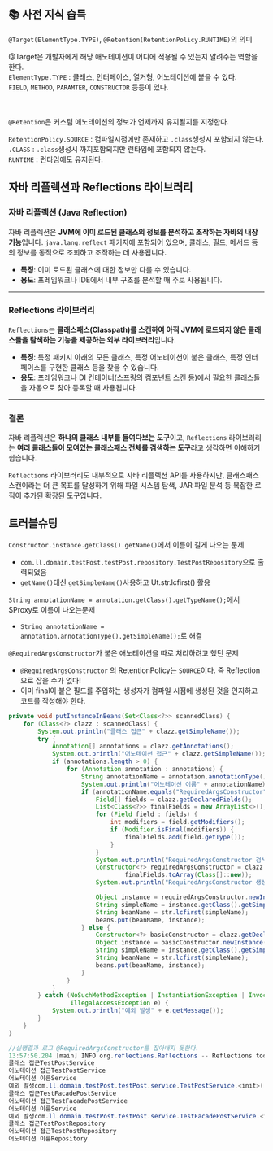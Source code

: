 ## 📚 사전 지식 습득

`@Target(ElementType.TYPE)`, `@Retention(RetentionPolicy.RUNTIME)`의 의미

@Target은 개발자에게 해당 애노테이션이 어디에 적용될 수 있는지 알려주는 역할을 한다.  
`ElementType.TYPE` :  클래스, 인터페이스, 열거형, 어노테이션에 붙을 수 있다.  
`FIELD`, `METHOD`, `PARAMTER`, `CONSTRUCTOR` 등등이 있다.

<br><br>
`@Retention`은 커스텀 애노테이션의 정보가 언제까지 유지될지를 지정한다.

`RetentionPolicy.SOURCE` : 컴파일시점에만 존재하고 `.class`생성시 포함되지 않는다.  
`.CLASS` : `.class`생성시 까지포함되지만 런타임에 포함되지 않는다.  
`RUNTIME` : 런타임에도 유지된다.


## 자바 리플렉션과 Reflections 라이브러리

### 자바 리플렉션 (Java Reflection)

자바 리플렉션은 **JVM에 이미 로드된 클래스의 정보를 분석하고 조작하는 자바의 내장 기능**입니다. `java.lang.reflect` 패키지에 포함되어 있으며, 클래스, 필드, 메서드 등의 정보를 동적으로 조회하고 조작하는 데 사용됩니다.

- **특징**: 이미 로드된 클래스에 대한 정보만 다룰 수 있습니다.
- **용도**: 프레임워크나 IDE에서 내부 구조를 분석할 때 주로 사용됩니다.

---

### Reflections 라이브러리

`Reflections`는 **클래스패스(Classpath)를 스캔하여 아직 JVM에 로드되지 않은 클래스들을 탐색하는 기능을 제공하는 외부 라이브러리**입니다.

- **특징**: 특정 패키지 아래의 모든 클래스, 특정 어노테이션이 붙은 클래스, 특정 인터페이스를 구현한 클래스 등을 찾을 수 있습니다.
- **용도**: 프레임워크나 DI 컨테이너(스프링의 컴포넌트 스캔 등)에서 필요한 클래스들을 자동으로 찾아 등록할 때 사용됩니다.

---

### 결론

자바 리플렉션은 **하나의 클래스 내부를 들여다보는 도구**이고, `Reflections` 라이브러리는 **여러 클래스들이 모여있는 클래스패스 전체를 검색하는 도구**라고 생각하면 이해하기 쉽습니다.

`Reflections` 라이브러리도 내부적으로 자바 리플렉션 API를 사용하지만, 클래스패스 스캔이라는 더 큰 목표를 달성하기 위해 파일 시스템 탐색, JAR 파일 분석 등 복잡한 로직이 추가된 확장된 도구입니다.


## 트러블슈팅

`Constructor.instance.getClass().getName()`에서 이름이 길게 나오는 문제
- `com.ll.domain.testPost.testPost.repository.TestPostRepository`으로 출력되었음
- `getName()`대신 `getSimpleName()`사용하고 Ut.str.lcfirst() 활용


`String annotationName = annotation.getClass().getTypeName();`에서 $Proxy로 이름이 나오는문제
- `String annotationName = annotation.annotationType().getSimpleName();`로 해결

`@RequiredArgsConstructor`가 붙은 애노테이션을 따로 처리하려고 했던 문제
- `@RequiredArgsConstructor` 의 RetentionPolicy는 `SOURCE`이다. 즉 Reflection으로 잡을 수가 없다!
- 이미 final이 붙은 필드를 주입하는 생성자가 컴파일 시점에 생성된 것을 인지하고 코드를 작성해야 한다.

```java
private void putInstanceInBeans(Set<Class<?>> scannedClass) {
    for (Class<?> clazz : scannedClass) {
        System.out.println("클래스 접근" + clazz.getSimpleName());
        try {
            Annotation[] annotations = clazz.getAnnotations();
            System.out.println("어노테이션 접근" + clazz.getSimpleName());
            if (annotations.length > 0) {
                for (Annotation annotation : annotations) {
                    String annotationName = annotation.annotationType().getSimpleName();
                    System.out.println("어노테이션 이름" + annotationName);
                    if (annotationName.equals("RequiredArgsConstructor")) {
                        Field[] fields = clazz.getDeclaredFields();
                        List<Class<?>> finalFields = new ArrayList<>();
                        for (Field field : fields) {
                            int modifiers = field.getModifiers();
                            if (Modifier.isFinal(modifiers)) {
                                finalFields.add(field.getType());
                            }
                        }
                        System.out.println("RequiredArgsConstructor 검색완료");
                        Constructor<?> requiredArgsConstructor = clazz.getDeclaredConstructor(
                                finalFields.toArray(Class[]::new));
                        System.out.println("RequiredArgsConstructor 생성자 생성완료");

                        Object instance = requiredArgsConstructor.newInstance(finalFields.toArray());
                        String simpleName = instance.getClass().getSimpleName();
                        String beanName = str.lcfirst(simpleName);
                        beans.put(beanName, instance);
                    } else {
                        Constructor<?> basicConstructor = clazz.getDeclaredConstructor();
                        Object instance = basicConstructor.newInstance();
                        String simpleName = instance.getClass().getSimpleName();
                        String beanName = str.lcfirst(simpleName);
                        beans.put(beanName, instance);
                    }
                }
            }
        } catch (NoSuchMethodException | InstantiationException | InvocationTargetException |
                 IllegalAccessException e) {
            System.out.println("예외 발생" + e.getMessage());
        }
    }
}

```

```java
//실행결과 로그 @RequiredArgsConstructor를 잡아내지 못한다.
13:57:50.204 [main] INFO org.reflections.Reflections -- Reflections took 60 ms to scan 2 urls, producing 6 keys and 18 values
클래스 접근TestPostService
어노테이션 접근TestPostService
어노테이션 이름Service
예외 발생com.ll.domain.testPost.testPost.service.TestPostService.<init>()
클래스 접근TestFacadePostService
어노테이션 접근TestFacadePostService
어노테이션 이름Service
예외 발생com.ll.domain.testPost.testPost.service.TestFacadePostService.<init>()
클래스 접근TestPostRepository
어노테이션 접근TestPostRepository
어노테이션 이름Repository
```